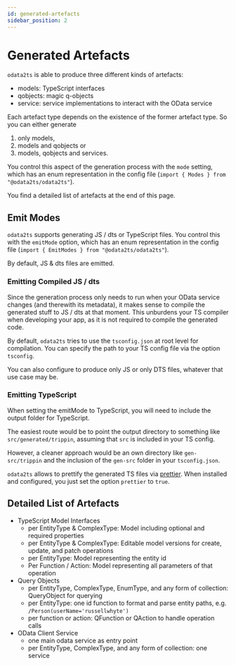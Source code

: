 ```yaml
---
id: generated-artefacts
sidebar_position: 2
---
```


# Generated Artefacts

`odata2ts` is able to produce three different kinds of artefacts:

- models: TypeScript interfaces
- qobjects: magic q-objects
- service: service implementations to interact with the OData service

Each artefact type depends on the existence of the former artefact type.
So you can either generate

1. only models,
2. models and qobjects or
3. models, qobjects and services.

You control this aspect of the generation process with the `mode` setting,
which has an enum representation in the config file (`import { Modes } from "@odata2ts/odata2ts"`).

You find a detailed list of artefacts at the end of this page.

## Emit Modes

`odata2ts` supports generating JS / dts or TypeScript files. You control this with the `emitMode` option,
which has an enum representation in the config file (`import { EmitModes } from "@odata2ts/odata2ts"`).

By default, JS & dts files are emitted.

### Emitting Compiled JS / dts

Since the generation process only needs to run when your OData service changes (and therewith
its metadata), it makes sense to compile the generated stuff to JS / dts at that moment.
This unburdens your TS compiler when developing your app, as it is not required to compile
the generated code.

By default, `odata2ts` tries to use the `tsconfig.json` at root level for compilation.
You can specify the path to your TS config file via the option `tsconfig`.

You can also configure to produce only JS or only DTS files, whatever that use case may be.

### Emitting TypeScript

When setting the emitMode to TypeScript, you will need to include the output folder for TypeScript.

The easiest route would be to point the output directory to something like `src/generated/trippin`,
assuming that `src` is included in your TS config.

However, a cleaner approach would be an own directory like `gen-src/trippin` and the inclusion
of the `gen-src` folder in your `tsconfig.json`.

`odata2ts` allows to prettify the generated TS files via [prettier](https://prettier.io/).
When installed and configured, you just set the option `prettier` to `true`.

## Detailed List of Artefacts

- TypeScript Model Interfaces
  - per EntityType & ComplexType: Model including optional and required properties
  - per EntityType & ComplexType: Editable model versions for create, update, and patch operations
  - per EntityType: Model representing the entity id
  - Per Function / Action: Model representing all parameters of that operation
- Query Objects
  - per EntityType, ComplexType, EnumType, and any form of collection: QueryObject for querying
  - per EntityType: one id function to format and parse entity paths, e.g. `/Person(userName='russellwhyte')`
  - per function or action: QFunction or QAction to handle operation calls
- OData Client Service
  - one main odata service as entry point
  - per EntityType, ComplexType, and any form of collection: one service
